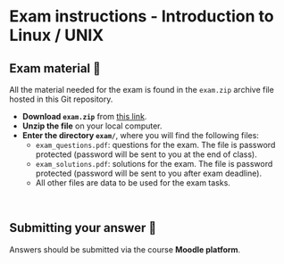 # Exam instructions - Introduction to Linux / UNIX

## Exam material :crystal_ball:

All the material needed for the exam is found in the `exam.zip`
archive file hosted in this Git repository.

* **Download `exam.zip`** from
  [this link](https://github.com/sib-swiss/CAS-UNIL-intro-to-unix/raw/main/exam.zip).
* **Unzip the file** on your local computer.
* **Enter the directory `exam/`**, where you will find the following
  files:
  * `exam_questions.pdf`: questions for the exam. The file is password
    protected (password will be sent to you at the end of class).
  * `exam_solutions.pdf`: solutions for the exam. The file is password
    protected (password will be sent to you after exam deadline).
  * All other files are data to be used for the exam tasks.

<br>

## Submitting your answer :pencil:

Answers should be submitted via the course **Moodle platform**.
